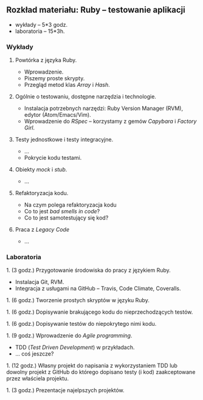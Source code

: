 ## Rozkład materiału: Ruby – testowanie aplikacji

* wykłady – 5*3 godz.
* laboratoria – 15*3h.

### Wykłady

1. Powtórka z języka Ruby.

   - Wprowadzenie.
   - Piszemy proste skrypty.
   - Przegląd metod klas *Array* i *Hash*.

1. Ogólnie o testowaniu, dostępne narzędzia i technologie.

   - Instalacja potrzebnych narzędzi:
     Ruby Version Manager (RVM), edytor (Atom/Emacs/Vim).
   - Wprowadzenie do *RSpec* – korzystamy z gemów
     *Capybara* i *Factory Girl*.

1. Testy jednostkowe i testy integracyjne.

   - ...
   - Pokrycie kodu testami.

1. Obiekty *mock* i *stub*.

   - ...

1. Refaktoryzacja kodu.

   - Na czym polega refaktoryzacja kodu
   - Co to jest *bad smells in code*?
   - Co to jest samotestujący się kod?

1. Praca z *Legacy Code*

   - ...



### Laboratoria

1\. (3 godz.)
  Przygotowanie środowiska do pracy z językiem Ruby.

  - Instalacja Git, RVM.
  - Integracja z usługami na GitHub – Travis, Code Climate, Coveralls.

1\. (6 godz.)
  Tworzenie prostych skryptów w języku Ruby.

1\. (6 godz.)
  Dopisywanie brakującego kodu do nieprzechodzących testów.

1\. (6 godz.)
  Dopisywanie testów do niepokrytego nimi kodu.

1\. (9 godz.)
  Wprowadzenie do *Agile programming*.

  - TDD (*Test Driven Development*) w przykładach.
  - ... coś jeszcze?

1\. (12 godz.)
  Własny projekt do napisania z wykorzystaniem TDD lub dowolny
  projekt z GitHub do którego dopisano testy (i kod) zaakceptowane przez
  właściela projektu.

1\. (3 godz.)
  Prezentacje najelpszych projektów.
